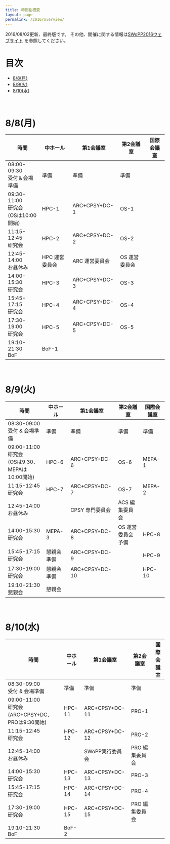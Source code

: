 ```yaml
---
title: 時間割概要
layout: page
permalink: /2016/overview/
---
```


2016/08/02更新、最終版です。
その他、開催に関する情報は[SWoPP2016ウェブサイト](https://sites.google.com/site/swoppweb/swopp2016/) を参照してください。
<!-- 著者の方へ： 発表題目等に変更がある場合は、発表先研究会に連絡してください。-->

# 目次

- [8/8(月)](#section-1)
- [8/9(火)](#section-2)
- [8/10(水)](#section-3)




<br/>

# 8/8(月)

| 時間                                                    | 中ホール         | 第1会議室         | 第2会議室          | 国際会議室   |
|---------------------------------------------------------|------------------|-------------------|--------------------|--------------|
| 08:00-09:30<br/>受付＆会場準備                          | 準備             | 準備              | 準備               |              |
| 09:30-11:00<br/>研究会<br/>(OSは10:00開始)              | HPC-1            | ARC+CPSY+DC-1     | OS-1               |              |
| 11:15-12:45<br/>研究会                                  | HPC-2            | ARC+CPSY+DC-2     | OS-2               |              |
| 12:45-14:00<br/>お昼休み                                | HPC 運営委員会   | ARC 運営委員会    | OS 運営委員会      |              |
| 14:00-15:30<br/>研究会                                  | HPC-3            | ARC+CPSY+DC-3     | OS-3               |              |
| 15:45-17:15<br/>研究会                                  | HPC-4            | ARC+CPSY+DC-4     | OS-4               |              |
| 17:30-19:00<br/>研究会                                  | HPC-5            | ARC+CPSY+DC-5     | OS-5               |              |
| 19:10-21:30<br/>BoF                                     | BoF-1            |                   |                    |              |

<br/>

# 8/9(火)

| 時間                                                    | 中ホール         | 第1会議室         | 第2会議室          | 国際会議室   |
|---------------------------------------------------------|------------------|-------------------|--------------------|--------------|
| 08:30-09:00<br/>受付 & 会場準備                         | 準備             | 準備              | 準備               | 準備         |
| 09:00-11:00<br/>研究会<br/>(OSは9:30、MEPAは10:00開始)  | HPC-6            | ARC+CPSY+DC-6     | OS-6               | MEPA-1       |
| 11:15-12:45<br/>研究会                                  | HPC-7            | ARC+CPSY+DC-7     | OS-7               | MEPA-2       |
| 12:45-14:00<br/>お昼休み                                |                  | CPSY 専門委員会   | ACS 編集委員会     |              |
| 14:00-15:30<br/>研究会                                  | MEPA-3           | ARC+CPSY+DC-8     | OS 運営委員会 予備 | HPC-8        |
| 15:45-17:15<br/>研究会                                  | 懇親会準備       | ARC+CPSY+DC-9     |                    | HPC-9        |
| 17:30-19:00<br/>研究会                                  | 懇親会準備       | ARC+CPSY+DC-10    |                    | HPC-10       |
| 19:10-21:30<br/>懇親会                                  | 懇親会           |                   |                    |              |

<br/>

# 8/10(水)

| 時間                                                    | 中ホール         | 第1会議室         | 第2会議室          | 国際会議室   |
|---------------------------------------------------------|------------------|-------------------|--------------------|--------------|
| 08:30-09:00<br/>受付 & 会場準備                         | 準備             | 準備              | 準備               |              |
| 09:00-11:00<br/>研究会<br/>(ARC+CPSY+DC、PROは9:30開始) | HPC-11           | ARC+CPSY+DC-11    | PRO-1              |              |
| 11:15-12:45<br/>研究会                                  | HPC-12           | ARC+CPSY+DC-12    | PRO-2              |              |
| 12:45-14:00<br/>お昼休み                                |                  | SWoPP実行委員会   | PRO 編集委員会     |              |
| 14:00-15:30<br/>研究会                                  | HPC-13           | ARC+CPSY+DC-13    | PRO-3              |              |
| 15:45-17:15<br/>研究会                                  | HPC-14           | ARC+CPSY+DC-14    | PRO-4              |              |
| 17:30-19:00<br/>研究会                                  | HPC-15           | ARC+CPSY+DC-15    | PRO 編集委員会     |              |
| 19:10-21:30<br/>BoF                                     | BoF-2            |                   |                    |              |
